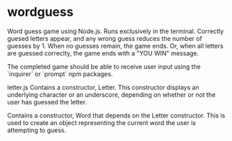 # wordguess
<p>Word guess game using Node.js. Runs exclusively in the terminal. Correctly guesed letters appear, and any wrong guess reduces the number of guesses by 1. When no guesses remain, the game ends. Or, when all letters are guessed correclty, the game ends with a "YOU WIN" message.</p>
<p>The completed game should be able to receive user input using the `inquirer` or `prompt` npm packages.</p>
<p>letter.js Contains a constructor, Letter. This constructor displays an underlying character or an underscore, depending on whether or not the user has guessed the letter.</p>
<p>Contains a constructor, Word that depends on the Letter constructor. This is used to create an object representing the current word the user is attempting to guess.</p>
